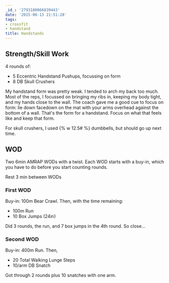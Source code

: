 ```yaml
---
_id_: '2793180066839443'
date: '2015-08-13 21:51:28'
tags:
- crossfit
- handstand
title: Handstands
---
```


## Strength/Skill Work

4 rounds of:

- 5 Eccentric Handstand Pushups, focussing on form
- 8 DB Skull Crushers

My handstand form was pretty weak. I tended to arch my back too much. Most of the reps, I focussed on bringing my ribs in, keeping my body tight, and my hands close to the wall. The coach gave me a good cue to focus on form: lie down facedown on the mat with your arms overhead against the bottom of a wall. That's the form for a handstand. Focus on what that feels like and keep that form.

For skull crushers, I used {% w 12.5# %} dumbbells, but should go up next time.

## WOD

Two 6min AMRAP WODs with a twist. Each WOD starts with a buy-in, which you have to do before you start counting rounds. 

Rest 3 min between WODs

### First WOD

Buy-in: 100m Bear Crawl. Then, with the time remaining: 

- 100m Run
- 10 Box Jumps (24in)

Did 3 rounds, the run, and 7 box jumps in the 4th round. So close...

### Second WOD

Buy-in: 400m Run. Then,

- 20 Total Walking Lunge Steps
- 10/arm DB Snatch

Got through 2 rounds plus 10 snatches with one arm.
